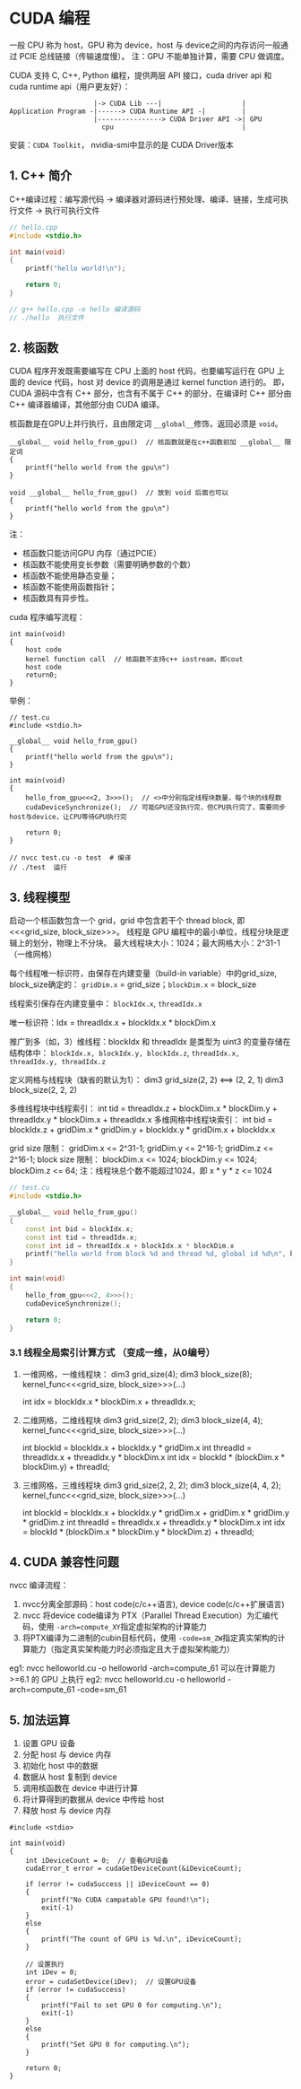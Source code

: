 # CUDA 编程
一般 CPU 称为 host，GPU 称为 device，host 与 device之间的内存访问一般通过 PCIE 总线链接（传输速度慢）。
注：GPU 不能单独计算，需要 CPU 做调度。

CUDA 支持 C, C++, Python 编程，提供两层 API 接口，cuda driver api 和 cuda runtime api（用户更友好）：

```
                     |-> CUDA Lib ---|                    |
Application Program -|------> CUDA Runtime API -|         |
                     |----------------> CUDA Driver API ->| GPU
                       cpu                                |
```

安装：`CUDA Toolkit`， nvidia-smi中显示的是 CUDA Driver版本

## 1. C++ 简介
C++编译过程：编写源代码 -> 编译器对源码进行预处理、编译、链接，生成可执行文件 -> 执行可执行文件

```c++
// hello.cpp
#include <stdio.h>

int main(void)
{
    printf("hello world!\n");

    return 0;
}

// g++ hello.cpp -o hello 编译源码
// ./hello  执行文件
```

## 2. 核函数
CUDA 程序开发既需要编写在 CPU 上面的 host 代码，也要编写运行在 GPU 上面的 device 代码，host 对 device 的调用是通过 kernel function 进行的。
即，CUDA 源码中含有 C++ 部分，也含有不属于 C++ 的部分，在编译时 C++ 部分由 C++ 编译器编译，其他部分由 CUDA 编译。

核函数是在GPU上并行执行，且由限定词 `__global__`修饰，返回必须是 `void`。

```
__global__ void hello_from_gpu()  // 核函数就是在c++函数前加 __global__ 限定词
{
    printf("hello world from the gpu\n")
}

void __global__ hello_from_gpu()  // 放到 void 后面也可以
{
    printf("hello world from the gpu\n")
}
```

注：
- 核函数只能访问GPU 内存（通过PCIE） 
- 核函数不能使用变长参数（需要明确参数的个数）
- 核函数不能使用静态变量；
- 核函数不能使用函数指针；
- 核函数具有异步性。

cuda 程序编写流程：
```
int main(void)
{
    host code
    kernel function call  // 核函数不支持c++ iostream，即cout
    host code
    return0;
}
```

举例：
```cuda
// test.cu
#include <stdio.h>

__global__ void hello_from_gpu()
{
    printf("hello world from the gpu\n");
}

int main(void)
{
    hello_from_gpu<<<2, 3>>>();  // <>中分别指定线程块数量，每个块的线程数
    cudaDeviceSynchronize();  // 可能GPU还没执行完，但CPU执行完了，需要同步host与device，让CPU等待GPU执行完

    return 0;
}

// nvcc test.cu -o test  # 编译
// ./test  运行
```

## 3. 线程模型
启动一个核函数包含一个 grid，grid 中包含若干个 thread block, 即 <<<grid_size, block_size>>>。
线程是 GPU 编程中的最小单位，线程分块是逻辑上的划分，物理上不分块。
最大线程块大小：1024；最大网格大小：2^31-1（一维网格）

每个线程唯一标识符，由保存在内建变量（build-in variable）中的grid_size, block_size确定的：
`gridDim.x` = grid_size；`blockDim.x` = block_size

线程索引保存在内建变量中：
`blockIdx.x`, `threadIdx.x`

唯一标识符：Idx = threadIdx.x + blockIdx.x * blockDim.x

推广到多（如，3）维线程：blockIdx 和 threadIdx 是类型为 uint3 的变量存储在结构体中：
`blockIdx.x, blockIdx.y, blockIdx.z`, `threadIdx.x, threadIdx.y, threadIdx.z`

定义网格与线程块（缺省的默认为1）：
dim3 grid_size(2, 2)  <==> (2, 2, 1)
dim3 block_size(2, 2, 2)

多维线程块中线程索引：
int tid = threadIdx.z + blockDim.x * blockDim.y + threadIdx.y * blockDim.x + threadIdx.x
多维网格中线程块索引：
int bid = blockIdx.z + gridDim.x * gridDim.y + blockIdx.y * gridDim.x + blockIdx.x

grid size 限制：
gridDim.x <= 2^31-1; gridDim.y <= 2^16-1; gridDim.z <= 2^16-1;
block size 限制：
blockDim.x <= 1024; blockDim.y <= 1024; blockDim.z <= 64;
注：线程块总个数不能超过1024，即 x * y * z <= 1024

```c++
// test.cu
#include <stdio.h>

__global__ void hello_from_gpu()
{
    const int bid = blockIdx.x;
    const int tid = threadIdx.x;
    const int id = threadIdx.x + blockIdx.x * blockDim.x
    printf("hello world from block %d and thread %d, global id %d\n", bid, tid, id);
}

int main(void)
{
    hello_from_gpu<<<2, 4>>>();  
    cudaDeviceSynchronize();

    return 0;
}
```

### 3.1 线程全局索引计算方式 （变成一维，从0编号）
1. 一维网格，一维线程块：
   dim3 grid_size(4);
   dim3 block_size(8);
   kernel_func<<<grid_size, block_size>>>(...)

   int idx = blockIdx.x * blockDim.x + threadIdx.x;
2. 二维网格，二维线程块
   dim3 grid_size(2, 2);
   dim3 block_size(4, 4);
   kernel_func<<<grid_size, block_size>>>(...)
   
   int blockId = blockIdx.x + blockIdx.y * gridDim.x
   int threadId = threadIdx.x + threadIdx.y * blockDim.x
   int idx = blockId * (blockDim.x * blockDim.y) + threadId;
3. 三维网格，三维线程块
   dim3 grid_size(2, 2, 2);
   dim3 block_size(4, 4, 2);
   kernel_func<<<grid_size, block_size>>>(...)
   
   int blockId = blockIdx.x + blockIdx.y * gridDim.x + gridDim.x * gridDim.y * gridDim.z
   int threadId = threadIdx.x + threadIdx.y * blockDim.x
   int idx = blockId * (blockDim.x * blockDim.y * blockDim.z) + threadId;

## 4. CUDA 兼容性问题
nvcc 编译流程：
1. nvcc分离全部源码：host code(c/c++语言), device code(c/c++扩展语言)
2. nvcc 将device code编译为 PTX（Parallel Thread Execution）为汇编代码，使用 `-arch=compute_XY`指定虚拟架构的计算能力
3. 将PTX编译为二进制的cubin目标代码，使用 `-code=sm_ZW`指定真实架构的计算能力（指定真实架构能力时必须指定且大于虚拟架构能力）

eg1: nvcc helloworld.cu -o helloworld -arch=compute_61
可以在计算能力 >=6.1 的 GPU 上执行
eg2: nvcc helloworld.cu -o helloworld -arch=compute_61 -code=sm_61

## 5. 加法运算
1. 设置 GPU 设备
2. 分配 host 与 device 内存
3. 初始化 host 中的数据
4. 数据从 host 复制到 device
5. 调用核函数在 device 中进行计算
6. 将计算得到的数据从 device 中传给 host
7. 释放 host 与 device 内存

```cuda
#include <stdio>

int main(void)
{
    int iDeviceCount = 0;  // 查看GPU设备
    cudaError_t error = cudaGetDeviceCount(&iDeviceCount);
    
    if (error != cudaSuccess || iDeviceCount == 0)
    {
        printf("No CUDA campatable GPU found!\n");
        exit(-1)
    }
    else
    {
        printf("The count of GPU is %d.\n", iDeviceCount);
    }
    
    // 设置执行
    int iDev = 0;
    error = cudaSetDevice(iDev);  // 设置GPU设备
    if (error != cudaSuccess)
    {
        printf("Fail to set GPU 0 for computing.\n");
        exit(-1)
    }
    else
    {
        printf("Set GPU 0 for computing.\n");
    }
    
    return 0;
}
```